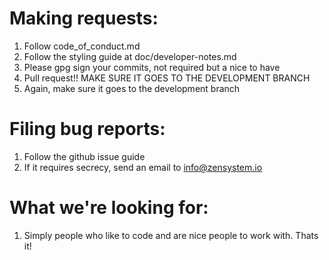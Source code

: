 # Making requests:

1. Follow code_of_conduct.md
2. Follow the styling guide at doc/developer-notes.md
3. Please gpg sign your commits, not required but a nice to have
4. Pull request!! MAKE SURE IT GOES TO THE DEVELOPMENT BRANCH
5. Again, make sure it goes to the development branch

# Filing bug reports:

1. Follow the github issue guide
2. If it requires secrecy, send an email to info@zensystem.io

# What we're looking for:

1. Simply people who like to code and are nice people to work with. Thats it!
